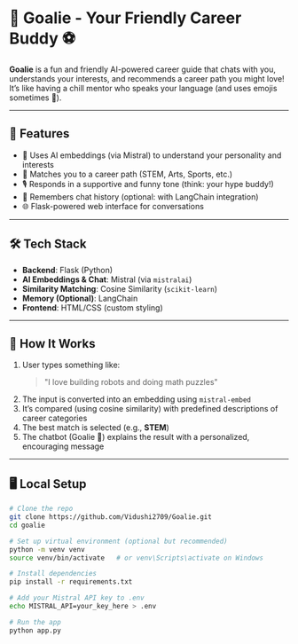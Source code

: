 # 🧠 Goalie - Your Friendly Career Buddy ⚽

**Goalie** is a fun and friendly AI-powered career guide that chats with you, understands your interests, and recommends a career path you might love! It’s like having a chill mentor who speaks your language (and uses emojis sometimes 👀).

---

## 🚀 Features

- 🧠 Uses AI embeddings (via Mistral) to understand your personality and interests
- 🧭 Matches you to a career path (STEM, Arts, Sports, etc.)
- 🎙️ Responds in a supportive and funny tone (think: your hype buddy!)
- 💬 Remembers chat history (optional: with LangChain integration)
- 🌐 Flask-powered web interface for conversations

---

## 🛠️ Tech Stack

- **Backend**: Flask (Python)
- **AI Embeddings & Chat**: Mistral (via `mistralai`)
- **Similarity Matching**: Cosine Similarity (`scikit-learn`)
- **Memory (Optional)**: LangChain
- **Frontend**: HTML/CSS (custom styling)

---

## 🧪 How It Works

1. User types something like:
   > "I love building robots and doing math puzzles"
2. The input is converted into an embedding using `mistral-embed`
3. It’s compared (using cosine similarity) with predefined descriptions of career categories
4. The best match is selected (e.g., **STEM**)
5. The chatbot (Goalie 🧢) explains the result with a personalized, encouraging message

---

## 🖥️ Local Setup

```bash
# Clone the repo
git clone https://github.com/Vidushi2709/Goalie.git
cd goalie

# Set up virtual environment (optional but recommended)
python -m venv venv
source venv/bin/activate   # or venv\Scripts\activate on Windows

# Install dependencies
pip install -r requirements.txt

# Add your Mistral API key to .env
echo MISTRAL_API=your_key_here > .env

# Run the app
python app.py
